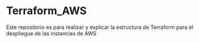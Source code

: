 # Terraform_AWS
Este repositorio es para realizar y explicar la estructura de Terraform para el despliegue de las instancias de AWS
